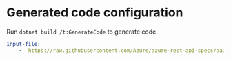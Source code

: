 # Generated code configuration

Run `dotnet build /t:GenerateCode` to generate code.

``` yaml
input-file:
    -  https://raw.githubusercontent.com/Azure/azure-rest-api-specs/aa19725fe79aea2a9dc580f3c66f77f89cc34563/specification/mixedreality/data-plane/Microsoft.MixedReality/preview/2019-02-28-preview/mr-sts.json
```

